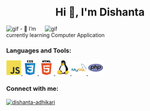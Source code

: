 
<h1 align="center">Hi 👋, I'm Dishanta</h1>

<img src="https://github.com/dishanta-adhikari/dishanta-adhikari/blob/main/Banner%20design.png?raw=true" alt="gif">

<img align="right" width="400" src="https://media4.giphy.com/media/v1.Y2lkPTc5MGI3NjExNGN1OWs4MDQ0YWkzY2l1dXd6ajcwZHRpcmIycXEyNHAxNG5scG5wZSZlcD12MV9pbnRlcm5hbF9naWZfYnlfaWQmY3Q9Zw/WtTnAfZn6aVJfBzlN3/giphy.webp" alt="gif">
- 🌱 I’m currently learning Computer Application
<h3 align="left">Languages and Tools:</h3>
<p align="left"> <a href="https://developer.mozilla.org/en-US/docs/Web/JavaScript" target="_blank" rel="noreferrer"> <img src="https://raw.githubusercontent.com/devicons/devicon/master/icons/javascript/javascript-original.svg" alt="javascript" width="40" height="40"/> </a> <a href="https://www.w3schools.com/css/" target="_blank"
        rel="noreferrer"> <img
            src="https://raw.githubusercontent.com/devicons/devicon/master/icons/css3/css3-original-wordmark.svg"
            alt="css3" width="40" height="40" /> </a> <a href="https://www.w3.org/html/" target="_blank"
        rel="noreferrer"> <img
            src="https://raw.githubusercontent.com/devicons/devicon/master/icons/html5/html5-original-wordmark.svg"
            alt="html5" width="40" height="40" /> </a> <a href="https://www.linux.org/" target="_blank"
        rel="noreferrer"> <img
            src="https://raw.githubusercontent.com/devicons/devicon/master/icons/linux/linux-original.svg" alt="linux"
            width="40" height="40" /> </a> <a href="https://www.mysql.com/" target="_blank" rel="noreferrer"> <img
            src="https://raw.githubusercontent.com/devicons/devicon/master/icons/mysql/mysql-original-wordmark.svg"
            alt="mysql" width="40" height="40" /> </a> <a href="https://www.php.net" target="_blank" rel="noreferrer">
        <img src="https://raw.githubusercontent.com/devicons/devicon/master/icons/php/php-original.svg" alt="php"
            width="40" height="40" /> </a> </p>



<h3 align="left">Connect with me:</h3>
<p align="left">
    <a href="https://linkedin.com/in/dishanta-adhikari" target="blank"><img align="center"
            src="https://raw.githubusercontent.com/rahuldkjain/github-profile-readme-generator/master/src/images/icons/Social/linked-in-alt.svg"
            alt="dishanta-adhikari" height="30" width="40" /></a>
</p>

